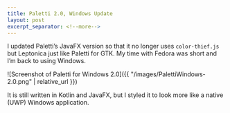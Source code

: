 ```yaml
---
title: Paletti 2.0, Windows Update
layout: post
excerpt_separator: <!--more-->
---
```


I updated Paletti’s JavaFX version so that it no longer uses `color-thief.js` but Leptonica just like Paletti for GTK. My time with Fedora was short and I’m back to using Windows.

![Screenshot of Paletti for Windows 2.0]({{ "/images/PalettiWindows-2.0.png" | relative_url }})

It is still written in Kotlin and JavaFX, but I styled it to look more like a native (UWP) Windows application.

<!--more-->
